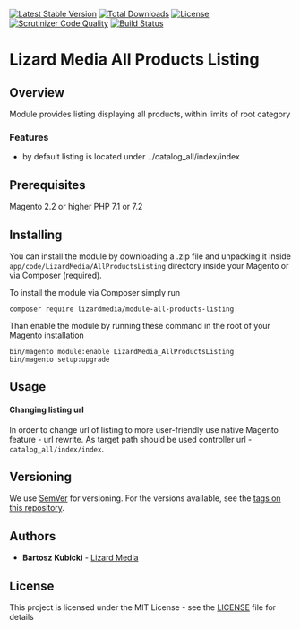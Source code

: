 [![Latest Stable Version](https://poser.pugx.org/lizardmedia/module-all-products-listing/v/stable)](https://packagist.org/packages/lizardmedia/module-all-products-listing)
[![Total Downloads](https://poser.pugx.org/lizardmedia/module-all-products-listing/downloads)](https://packagist.org/packages/lizardmedia/module-all-products-listing)
[![License](https://poser.pugx.org/lizardmedia/module-all-products-listing/license)](https://packagist.org/packages/lizardmedia/module-all-products-listing)
[![Scrutinizer Code Quality](https://scrutinizer-ci.com/g/lizardmedia/all-products-listing-magento2/badges/quality-score.png?b=master)](https://scrutinizer-ci.com/g/lizardmedia/all-products-listing-magento2/?branch=master)
[![Build Status](https://scrutinizer-ci.com/g/lizardmedia/all-products-listing-magento2/badges/build.png?b=master)](https://scrutinizer-ci.com/g/lizardmedia/all-products-listing-magento2/build-status/master)

# Lizard Media All Products Listing

## Overview
Module provides listing displaying all products, within limits of root category

### Features
* by default listing is located under ../catalog_all/index/index


## Prerequisites
Magento 2.2 or higher
PHP 7.1 or 7.2


## Installing ##

You can install the module by downloading a .zip file and unpacking it inside
``app/code/LizardMedia/AllProductsListing`` directory inside your Magento
or via Composer (required).

To install the module via Composer simply run
```
composer require lizardmedia/module-all-products-listing
```

Than enable the module by running these command in the root of your Magento installation
```
bin/magento module:enable LizardMedia_AllProductsListing
bin/magento setup:upgrade
```


## Usage ##

#### Changing listing url ####
In order to change url of listing to more user-friendly use native Magento feature - url rewrite.
As target path should be used controller url - ```catalog_all/index/index```.


## Versioning ##

We use [SemVer](http://semver.org/) for versioning. For the versions available, see the [tags on this repository](https://github.com/your/project/tags).

## Authors

* **Bartosz Kubicki** - [Lizard Media](https://github.com/lizardmedia)

## License

This project is licensed under the MIT License - see the [LICENSE](LICENSE) file for details